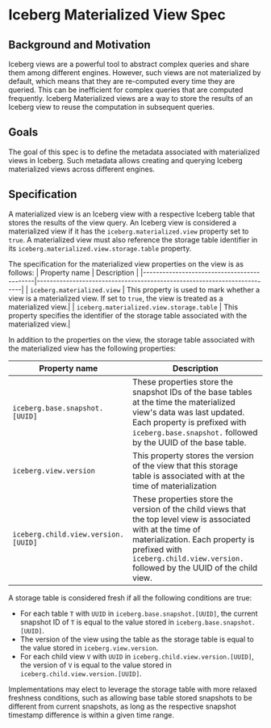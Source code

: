 <!--
 - Licensed to the Apache Software Foundation (ASF) under one or more
 - contributor license agreements.  See the NOTICE file distributed with
 - this work for additional information regarding copyright ownership.
 - The ASF licenses this file to You under the Apache License, Version 2.0
 - (the "License"); you may not use this file except in compliance with
 - the License.  You may obtain a copy of the License at
 -
 -   http://www.apache.org/licenses/LICENSE-2.0
 -
 - Unless required by applicable law or agreed to in writing, software
 - distributed under the License is distributed on an "AS IS" BASIS,
 - WITHOUT WARRANTIES OR CONDITIONS OF ANY KIND, either express or implied.
 - See the License for the specific language governing permissions and
 - limitations under the License.
 -->

# Iceberg Materialized View Spec

## Background and Motivation
Iceberg views are a powerful tool to abstract complex queries and share them among different engines.
However, such views are not materialized by default, which means that they are re-computed every time they are queried.
This can be inefficient for complex queries that are computed frequently.
Iceberg Materialized views are a way to store the results of an Iceberg view to reuse the computation in subsequent queries.

## Goals 
The goal of this spec is to define the metadata associated with materialized views in Iceberg.
Such metadata allows creating and querying Iceberg materialized views across different engines.

## Specification
A materialized view is an Iceberg view with a respective Iceberg table that stores the results of the view query.
An Iceberg view is considered a materialized view if it has the `iceberg.materialized.view` property set to `true`.
A materialized view must also reference the storage table identifier in its `iceberg.materialized.view.storage.table` property.

The specification for the materialized view properties on the view is as follows:
| Property name                              | Description                                                             |
|--------------------------------------------|-------------------------------------------------------------------------|
| `iceberg.materialized.view`                | This property is used to mark whether a view is a materialized view. If set to `true`, the view is treated as a materialized view.|
| `iceberg.materialized.view.storage.table`  | This property specifies the identifier of the storage table associated with the materialized view.|

In addition to the properties on the view, the storage table associated with the materialized view has the following properties:

| Property name                        | Description                                                                   |
|--------------------------------------|-------------------------------------------------------------------------------|
| `iceberg.base.snapshot.[UUID]`       | These properties store the snapshot IDs of the base tables at the time the materialized view's data was last updated. Each property is prefixed with `iceberg.base.snapshot.` followed by the UUID of the base table.|
| `iceberg.view.version`               | This property stores the version of the view that this storage table is associated with at the time of materialization|
| `iceberg.child.view.version.[UUID]`  | These properties store the version of the child views that the top level view is associated with at the time of materialization. Each property is prefixed with `iceberg.child.view.version.` followed by the UUID of the child view.|

A storage table is considered fresh if all the following conditions are true:
* For each table `T` with `UUID` in `iceberg.base.snapshot.[UUID]`, the current snapshot ID of `T` is equal to the value stored in `iceberg.base.snapshot.[UUID]`.
* The version of the view using the table as the storage table is equal to the value stored in `iceberg.view.version`.
* For each child view `V` with `UUID` in `iceberg.child.view.version.[UUID]`, the version of `V` is equal to the value stored in `iceberg.child.view.version.[UUID]`.

Implementations may elect to leverage the storage table with more relaxed freshness conditions, such as allowing base table stored snapshots to be different from current snapshots, as long as the respective snapshot timestamp difference is within a given time range.

